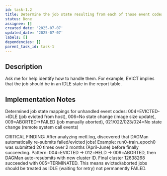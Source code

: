 ```yaml
---
id: task-1.2
title: Determine the job state resulting from each of those event codes
status: Done
assignee: []
created_date: '2025-07-07'
updated_date: '2025-07-07'
labels: []
dependencies: []
parent_task_id: task-1
---
```


## Description
Ask me for help identify how to handle them. For example, EVICT implies that the job should be in an IDLE state in the report table.

## Implementation Notes

Determined job state mappings for unhandled event codes: 004=EVICTED->IDLE (job evicted from host), 006=No state change (image size update), 009=ABORTED->FAILED (job manually aborted), 021/022/023/024=No state change (remote system call events)

CRITICAL FINDING: After analyzing metl.log, discovered that DAGMan automatically re-submits failed/evicted jobs! Example: run0-train_epoch0 was submitted 20 times over 2 months (April-June) before finally succeeding. Pattern: 004=EVICTED -> 012=HELD -> 009=ABORTED, then DAGMan auto-resubmits with new cluster ID. Final cluster 12638268 succeeded with 005=TERMINATED. This means evicted/aborted jobs should be treated as IDLE (waiting for retry) not permanently FAILED.
